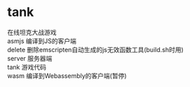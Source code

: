 # tank<br/>
在线坦克大战游戏<br/>
 	asmjs  编译到JS的客户端<br/>
	delete 删除emscripten自动生成的js无效函数工具(build.sh时用)<br/>
	server 服务器端<br/>
	tank   游戏代码<br/>
	wasm   编译到Webassembly的客户端(暂停)<br/>
